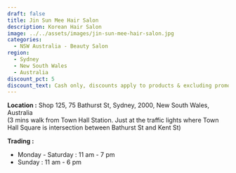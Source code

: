 ```yaml
---
draft: false
title: Jin Sun Mee Hair Salon
description: Korean Hair Salon
image: ../../assets/images/jin-sun-mee-hair-salon.jpg
categories:
  - NSW Australia - Beauty Salon
region:
  - Sydney
  - New South Wales
  - Australia
discount_pct: 5
discount_text: Cash only, discounts apply to products & excluding promotions
---
```

**Location :** Shop 125, 75 Bathurst St, Sydney, 2000, New South Wales, Australia\
(3 mins walk from Town Hall Station. Just at the traffic lights where Town Hall Square is intersection between Bathurst St and Kent St)

**Trading :**

* Monday - Saturday : 11 am - 7 pm
* Sunday : 11 am - 6 pm
